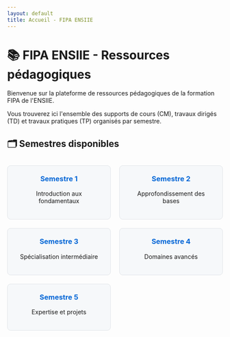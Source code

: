 ```yaml
---
layout: default
title: Accueil - FIPA ENSIIE
---
```


# 📚 FIPA ENSIIE - Ressources pédagogiques

Bienvenue sur la plateforme de ressources pédagogiques de la formation FIPA de l'ENSIIE.  

Vous trouverez ici l'ensemble des supports de cours (CM), travaux dirigés (TD) et travaux pratiques (TP) organisés par semestre.

## 🗂 Semestres disponibles

<div class="semester-grid">
  <a href="docs/Semestre%201" class="semester-card">
    <h3>Semestre 1</h3>
    <p>Introduction aux fondamentaux</p>
  </a>
  
  <a href="docs/Semestre%202" class="semester-card">
    <h3>Semestre 2</h3>
    <p>Approfondissement des bases</p>
  </a>

  <a href="docs/Semestre%203" class="semester-card">
    <h3>Semestre 3</h3>
    <p>Spécialisation intermédiaire</p>
  </a>

  <a href="docs/Semestre%204" class="semester-card">
    <h3>Semestre 4</h3>
    <p>Domaines avancés</p>
  </a>

  <a href="docs/Semestre%205" class="semester-card">
    <h3>Semestre 5</h3>
    <p>Expertise et projets</p>
  </a>
</div>

<style>
  .semester-grid {
    display: grid;
    grid-template-columns: repeat(auto-fill, minmax(200px, 1fr));
    gap: 20px;
    margin-top: 30px;
  }
  
  .semester-card {
    border: 1px solid #e1e4e8;
    border-radius: 8px;
    padding: 20px;
    text-align: center;
    transition: transform 0.2s, box-shadow 0.2s;
    color: inherit;
    text-decoration: none;
    background-color: #f6f8fa;
  }

  

  
  .semester-card:hover {
    transform: translateY(-5px);
    box-shadow: 0 4px 12px rgba(0,0,0,0.1);
    background-color: #ebf0f5;
  }
  
  .semester-card h3 {
    margin-top: 0;
    color: #0366d6;
  }
</style>
